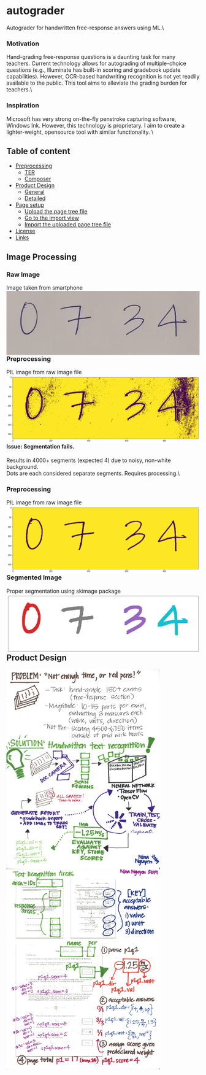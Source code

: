 # autograder
Autograder for handwritten free-response answers using ML.\



### Motivation

Hand-grading free-response questions is a daunting task for many teachers. Current technology allows for autograding of multiple-choice questions (e.g., Illuminate has built-in scoring and gradebook update capabilities). However, OCR-based handwriting recognition is not yet readily available to the public. This tool aims to alleviate the grading burden for teachers.\



### Inspiration

Microsoft has very strong on-the-fly penstroke capturing software, Windows Ink. However, this technology is proprietary. I aim to create a lighter-weight, opensource tool with similar functionality. \



## Table of content

- [Preprocessing](#image-processing)
    - [TER](#typo3-extension-repository)
    - [Composer](#composer)
- [Product Design](#product-design)
    - [General](#general-design)
    - [Detailed](#detailed-design)
- [Page setup](#page-setup)
    - [Upload the page tree file](#upload-the-page-tree-file)
    - [Go to the import view](#go-to-the-import-view)
    - [Import the uploaded page tree file](#import-the-uploaded-page-tree-file)
- [License](#license)
- [Links](#links)

## Image Processing

### Raw Image
Image taken from smartphone\
<img src="images/0734.jpg"
     style="float: left; margin-right: 10px;" />
     
### Preprocessing
PIL image from raw image file\
<img src="images/0734_preprocessed.png"
     style="float: left; margin-right: 10px;" />

     
#### Issue: Segmentation fails. 
Results in 4000+ segments (expected 4) due to noisy, non-white background. 
<br>Dots are each considered separate segments. Requires processing.\

### Preprocessing
PIL image from raw image file\
<img src="images/0734_postprocessed.png"
     style="float: left; margin-right: 10px;" />
     
     
### Segmented Image
Proper segmentation using skimage package\
<img src="images/0734_segmented.png"
     style="float: left; margin-right: 10px;" />
    
 
## Product Design


<img src="images/Nina_AutoGrader-1.png"
     style="float: left; margin-right: 10px; width: 400px;" />
<img src="images/Nina_AutoGrader-2.png"
     style="float: left; margin-right: 10px; width: 400px;" />

<!-- 
![general-design](images/Nina_AutoGrader-1.png "general design" ) 
![detailed-design](images/Nina_AutoGrader-2.png "detailed design")  -->
